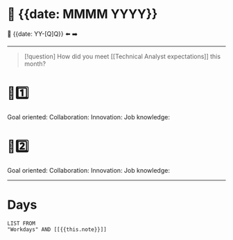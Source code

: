 # 📅 {{date: MMMM YYYY}}
🔀 {{date: YY-[Q]Q}}
⬅️
➡️

---
> [!question] How did you meet [[Technical Analyst expectations]] this month?
# 🏃1️⃣ 
Goal oriented:
Collaboration:
Innovation:
Job knowledge:

# 🏃2️⃣ 
Goal oriented:
Collaboration:
Innovation:
Job knowledge:

---
# Days
```dataview
LIST FROM
"Workdays" AND [[{{this.note}}]]
```